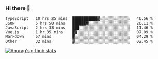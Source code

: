 ### Hi there 👋



<!--
**webB1an/webB1an** is a ✨ _special_ ✨ repository because its `README.md` (this file) appears on your GitHub profile.

Here are some ideas to get you started:

- 🔭 I’m currently working on ...
- 🌱 I’m currently learning ...
- 👯 I’m looking to collaborate on ...
- 🤔 I’m looking for help with ...
- 💬 Ask me about ...
- 📫 How to reach me: ...
- 😄 Pronouns: ...
- ⚡ Fun fact: ...
-->

<!--START_SECTION:waka-->

```text
TypeScript   10 hrs 25 mins  ███████████▓░░░░░░░░░░░░░   46.56 %
JSON         5 hrs 50 mins   ██████▓░░░░░░░░░░░░░░░░░░   26.11 %
JavaScript   2 hrs 33 mins   ███░░░░░░░░░░░░░░░░░░░░░░   11.46 %
Vue.js       1 hr 35 mins    █▓░░░░░░░░░░░░░░░░░░░░░░░   07.09 %
Markdown     57 mins         █░░░░░░░░░░░░░░░░░░░░░░░░   04.29 %
Other        32 mins         ▓░░░░░░░░░░░░░░░░░░░░░░░░   02.45 %
```

<!--END_SECTION:waka-->


[![Anurag's github stats](https://github-readme-stats.vercel.app/api?username=webB1an&show_icons=true&theme=radical)](https://github.com/anuraghazra/github-readme-stats)

